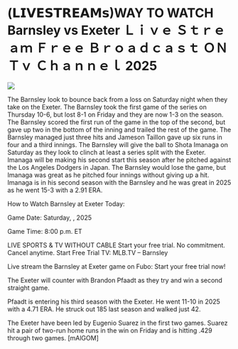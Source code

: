 # (𝗟𝗜𝗩𝗘𝗦𝗧𝗥𝗘𝗔𝗠𝘀)WAY TO WATCH Barnsley vs Exeter Ｌｉｖｅ Ｓｔｒｅａｍ Ｆｒｅｅ Ｂｒｏａｄｃａｓｔ ＯＮ Ｔｖ Ｃｈａｎｎｅｌ  2025  
  
  
[![](https://i.imgur.com/qSNzIqt.png)](https://movie.rssnews.media/EtymsHL.php)  
  
The Barnsley look to bounce back from a loss on Saturday night when they take on the Exeter. The Barnsley took the first game of the series on Thursday 10-6, but lost 8-1 on Friday and they are now 1-3 on the season. The Barnsley scored the first run of the game in the top of the second, but gave up two in the bottom of the inning and trailed the rest of the game. The Barnsley managed just three hits and Jameson Taillon gave up six runs in four and a third innings. The Barnsley will give the ball to Shota Imanaga on Saturday as they look to clinch at least a series split with the Exeter. Imanaga will be making his second start this season after he pitched against the Los Angeles Dodgers in Japan. The Barnsley would lose the game, but Imanaga was great as he pitched four innings without giving up a hit. Imanaga is in his second season with the Barnsley and he was great in 2025 as he went 15-3 with a 2.91 ERA.

How to Watch Barnsley at Exeter Today:

Game Date: Saturday, , 2025

Game Time: 8:00 p.m. ET

LIVE SPORTS & TV WITHOUT CABLE
Start your free trial. No commitment. Cancel anytime.
Start Free Trial
TV: MLB.TV – Barnsley

Live stream the Barnsley at Exeter game on Fubo: Start your free trial now!

The Exeter will counter with Brandon Pfaadt as they try and win a second straight game.

Pfaadt is entering his third season with the Exeter. He went 11-10 in 2025 with a 4.71 ERA. He struck out 185 last season and walked just 42.

The Exeter have been led by Eugenio Suarez in the first two games. Suarez hit a pair of two-run home runs in the win on Friday and is hitting .429 through two games. [mAlGOM]
